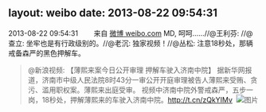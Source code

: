 layout: weibo
date: 2013-08-22 09:54:31
---
2013-08-22 09:54:31  &nbsp;&nbsp;&nbsp;&nbsp;&nbsp;&nbsp; 来自 <a href="http://weibo.com/" rel="nofollow">微博 weibo.com</a>
MD, 呵呵……//@王利芬: //@查立: 坐牢也是有行政级别的。//@老沉: 独家视频！//@丛松: 注意18秒处，那辆戒备森严的黑色押解车。
>  @新浪视频: 【薄熙来案今日公开审理 押解车驶入济南中院】 据新华网报道，济南市中级人民法院8时43分一审公开开庭审理被告人薄熙来受贿、贪污、滥用职权案。薄熙来出庭受审。 视频中济南中院外警戒森严，五步一岗，18秒处，押解薄熙来的车驶入济南中院。http://t.cn/zQkYIMv ​​​
>  ![图片](https://ww2.sinaimg.cn/large/61c99730jw1e7v5hj9qurj20hk0j7q4z.jpg)
